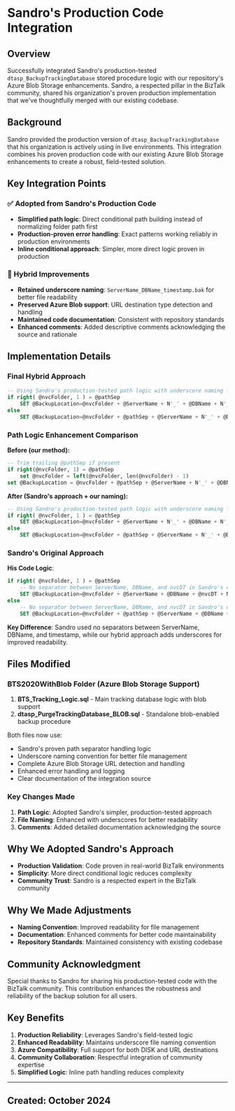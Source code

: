 # Sandro's Production Code Integration

## Overview

Successfully integrated Sandro's production-tested `dtasp_BackupTrackingDatabase` stored procedure logic with our repository's Azure Blob Storage enhancements. Sandro, a respected pillar in the BizTalk community, shared his organization's proven production implementation that we've thoughtfully merged with our existing codebase.

## Background

Sandro provided the production version of `dtasp_BackupTrackingDatabase` that his organization is actively using in live environments. This integration combines his proven production code with our existing Azure Blob Storage enhancements to create a robust, field-tested solution.

## Key Integration Points

### ✅ Adopted from Sandro's Production Code

- **Simplified path logic**: Direct conditional path building instead of normalizing folder path first
- **Production-proven error handling**: Exact patterns working reliably in production environments
- **Inline conditional approach**: Simpler, more direct logic proven in production

### 🔄 Hybrid Improvements

- **Retained underscore naming**: `ServerName_DBName_timestamp.bak` for better file readability
- **Preserved Azure Blob support**: URL destination type detection and handling
- **Maintained code documentation**: Consistent with repository standards
- **Enhanced comments**: Added descriptive comments acknowledging the source and rationale

## Implementation Details

### Final Hybrid Approach

```sql
-- Using Sandro's production-tested path logic with underscore naming for readability
if right( @nvcFolder, 1 ) = @pathSep
    SET @BackupLocation=@nvcFolder + @ServerName + N'_' + @DBName + N'_' + @nvcDT + N'.bak'
else
    SET @BackupLocation=@nvcFolder + @pathSep + @ServerName + N'_' + @DBName + N'_' + @nvcDT + N'.bak'
```

### Path Logic Enhancement Comparison

**Before (our method):**

```sql
-- Trim trailing @pathSep if present
if right(@nvcFolder, 1) = @pathSep
    set @nvcFolder = left(@nvcFolder, len(@nvcFolder) - 1)
set @BackupLocation = @nvcFolder + @pathSep + @ServerName + N'_' + @DBName + N'_' + @nvcDT + N'.bak'
```

**After (Sandro's approach + our naming):**

```sql
-- Using Sandro's production-tested path logic with underscore naming for readability
if right( @nvcFolder, 1 ) = @pathSep
    SET @BackupLocation=@nvcFolder + @ServerName + N'_' + @DBName + N'_' + @nvcDT + N'.bak'
else
    SET @BackupLocation=@nvcFolder + @pathSep + @ServerName + N'_' + @DBName + N'_' + @nvcDT + N'.bak'
```

### Sandro's Original Approach

**His Code Logic**:

```sql
if right( @nvcFolder, 1 ) = @pathSep
    -- No separator between ServerName, DBName, and nvcDT in Sandro's original code
    SET @BackupLocation=@nvcFolder + @ServerName + @DBName + @nvcDT + N'.bak'
else
    -- No separator between ServerName, DBName, and nvcDT in Sandro's original code
    SET @BackupLocation=@nvcFolder + @pathSep + @ServerName + @DBName + @nvcDT + N'.bak'
```

**Key Difference**: Sandro used no separators between ServerName, DBName, and timestamp, while our hybrid approach adds underscores for improved readability.

## Files Modified

### BTS2020WithBlob Folder (Azure Blob Storage Support)

1. **BTS_Tracking_Logic.sql** - Main tracking database logic with blob support
2. **dtasp_PurgeTrackingDatabase_BLOB.sql** - Standalone blob-enabled backup procedure

Both files now use:

- Sandro's proven path separator handling logic
- Underscore naming convention for better file management
- Complete Azure Blob Storage URL detection and handling
- Enhanced error handling and logging
- Clear documentation of the integration source

### Key Changes Made

1. **Path Logic**: Adopted Sandro's simpler, production-tested approach
2. **File Naming**: Enhanced with underscores for better readability
3. **Comments**: Added detailed documentation acknowledging the source

## Why We Adopted Sandro's Approach

- **Production Validation**: Code proven in real-world BizTalk environments
- **Simplicity**: More direct conditional logic reduces complexity
- **Community Trust**: Sandro is a respected expert in the BizTalk community

## Why We Made Adjustments

- **Naming Convention**: Improved readability for file management
- **Documentation**: Enhanced comments for better code maintainability
- **Repository Standards**: Maintained consistency with existing codebase

## Community Acknowledgment

Special thanks to Sandro for sharing his production-tested code with the BizTalk community. This contribution enhances the robustness and reliability of the backup solution for all users.

## Key Benefits

1. **Production Reliability**: Leverages Sandro's field-tested logic
2. **Enhanced Readability**: Maintains underscore file naming convention
3. **Azure Compatibility**: Full support for both DISK and URL destinations
4. **Community Collaboration**: Respectful integration of community expertise
5. **Simplified Logic**: Inline path handling reduces complexity

---
## Created: October 2024
